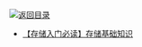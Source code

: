 [![返回目录](https://user-images.githubusercontent.com/5803001/38079637-ff0abcf0-3371-11e8-9b76-ad651620afc7.jpg)](https://github.com/wxyyxc1992/Awesome-Links) 
 
 
* [【存储入门必读】存储基础知识 ](http://mp.weixin.qq.com/s?__biz=MjM5NjY0NzAwMg==&mid=2651771640&idx=1&sn=9b5c03f5b73e1a0459de4f04b31b1a54&chksm=bd1c6bcd8a6be2db87bce8404ccdcc627486c846301332aa1cb1ba5f265d1968880d4f27f58d&scene=0#wechat_redirect)
